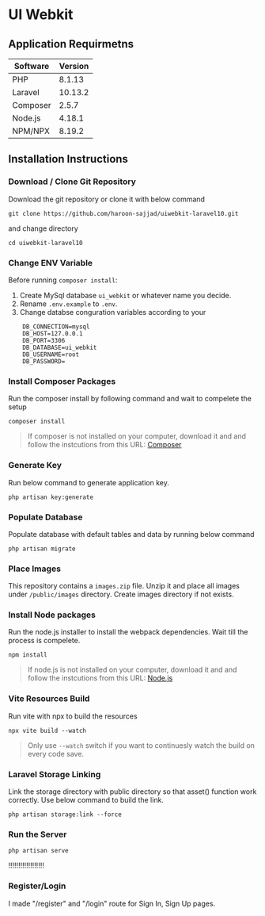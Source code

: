# UI Webkit

## Application Requirmetns

| Software | Version |
| -------- | ------- |
| PHP      | 8.1.13  |
| Laravel  | 10.13.2 |
| Composer | 2.5.7   |
| Node.js  | 4.18.1  |
| NPM/NPX  | 8.19.2  |

## Installation Instructions

### Download / Clone Git Repository

Download the git repository or clone it with below command

```shell
git clone https://github.com/haroon-sajjad/uiwebkit-laravel10.git
```

and change directory 

```shell
cd uiwebkit-laravel10
```

### Change ENV Variable

Before running `composer install`:

1. Create MySql database `ui_webkit` or whatever name you decide.
2. Rename `.env.example` to `.env`.
3. Change databse conguration variables according to your

```Dotenv
    DB_CONNECTION=mysql
    DB_HOST=127.0.0.1
    DB_PORT=3306
    DB_DATABASE=ui_webkit
    DB_USERNAME=root
    DB_PASSWORD=
```

### Install Composer Packages

Run the composer install by following command and wait to compelete the setup

```shell
composer install
```

> If composer is not installed on your computer, download it and and follow the instcutions from this URL:
> [Composer](https://getcomposer.org/)

### Generate Key

Run below command to generate application key.

```shell
php artisan key:generate
```

### Populate Database

Populate database with default tables and data by running below command

```shell
php artisan migrate
```

### Place Images

This repository contains a `images.zip` file. Unzip it and place all images under `/public/images` directory. Create images directory if not exists.

### Install Node packages

Run the node.js installer to install the webpack dependencies. Wait till the process is compelete.

```shell
npm install
```

> If node.js is not installed on your computer, download it and and follow the instcutions from this URL:
> [Node.js](https://nodejs.org/)

### Vite Resources Build

Run vite with npx to build the resources

```shell
npx vite build --watch
```

> Only use `--watch` switch if you want to continuesly watch the build on every code save.

### Laravel Storage Linking

Link the storage directory with public directory so that asset() function work correctly. Use below command to build the link.

```shell
php artisan storage:link --force
```

### Run the Server

```shell
php artisan serve
```

!!!!!!!!!!!!!!!!!!
### Register/Login
I made "/register" and "/login" route for Sign In, Sign Up pages.
